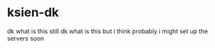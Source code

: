 # ksien-dk
dk what is this
still dk what is this but i think probably i might set up the servers soon

